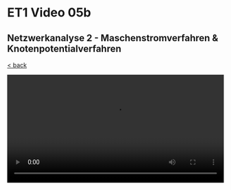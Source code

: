# ET1 Video 05b

## Netzwerkanalyse 2 - Maschenstromverfahren & Knotenpotentialverfahren

[< back](./README.md)

<style>
  video {
    width: 100%;
  }
</style>

<video controls controlsList="nodownload">
  <source src="https://storage.googleapis.com/ree-server-videos/ET1_Video_05b.mp4" type="video/mp4">
  Your browser does not support the video tag.
</video>
